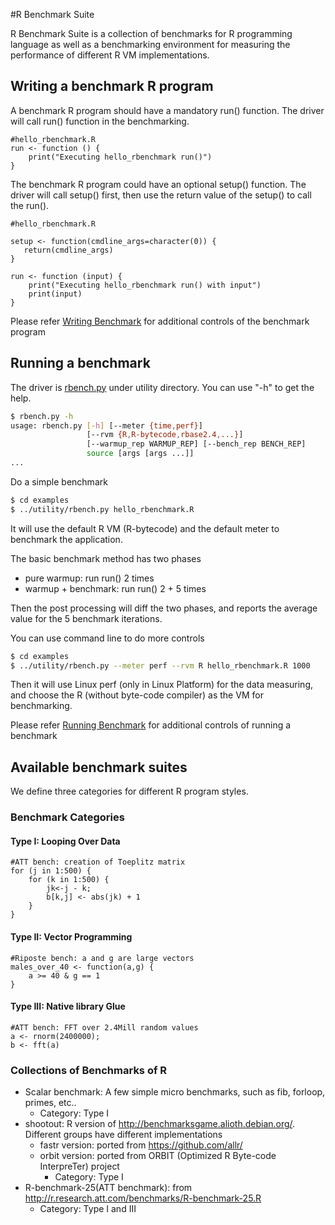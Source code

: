 #R Benchmark Suite

R Benchmark Suite is a collection of benchmarks for R programming language as well as a benchmarking environment for measuring the performance of different R VM implementations.

## Writing a benchmark R program

A benchmark R program should have a mandatory run() function. The driver will call run() function in the benchmarking.
```
#hello_rbenchmark.R
run <- function () {
    print("Executing hello_rbenchmark run()")
}
```

The benchmark R program could have an optional setup() function. The driver will call setup() first, then use the return value of the setup() to call the run().
```
#hello_rbenchmark.R

setup <- function(cmdline_args=character(0)) {
   return(cmdline_args)
}

run <- function (input) {
    print("Executing hello_rbenchmark run() with input")
    print(input)
}
```

Please refer [Writing Benchmark](docs/writting_benchmark.md) for additional controls of the benchmark program

## Running a benchmark

The driver is [rbench.py](utility/rbench.py) under utility directory. You can use "-h" to get the help.
```bash
$ rbench.py -h
usage: rbench.py [-h] [--meter {time,perf}]
                 [--rvm {R,R-bytecode,rbase2.4,...}]
                 [--warmup_rep WARMUP_REP] [--bench_rep BENCH_REP]
                 source [args [args ...]]
...
```

Do a simple benchmark
```bash
$ cd examples
$ ../utility/rbench.py hello_rbenchmark.R
```

It will use the default R VM (R-bytecode) and the default meter to benchmark the application. 

The basic benchmark method has two phases
- pure warmup: run run() 2 times
- warmup + benchmark: run run() 2 + 5 times

Then the post processing will diff the two phases, and reports the average value for the 5 benchmark iterations.

You can use command line to do more controls
```bash
$ cd examples
$ ../utility/rbench.py --meter perf --rvm R hello_rbenchmark.R 1000
```

Then it will use Linux perf (only in Linux Platform) for the data measuring, and choose the R (without byte-code compiler) as the VM for benchmarking.

Please refer [Running Benchmark](docs/running_benchmark.md) for additional controls of running a benchmark


## Available benchmark suites

We define three categories for different R program styles.

### Benchmark Categories

#### Type I: Looping Over Data

```
#ATT bench: creation of Toeplitz matrix
for (j in 1:500) {
    for (k in 1:500) {
        jk<-j - k;
        b[k,j] <- abs(jk) + 1
    }
}
```

#### Type II: Vector Programming

```
#Riposte bench: a and g are large vectors
males_over_40 <- function(a,g) {
    a >= 40 & g == 1
}
```

#### Type III:  Native library Glue

```
#ATT bench: FFT over 2.4Mill random values
a <- rnorm(2400000);
b <- fft(a)
```

### Collections of Benchmarks of R
- Scalar benchmark: A few simple micro benchmarks, such as fib, forloop, primes, etc..
  + Category: Type I
- shootout: R version of http://benchmarksgame.alioth.debian.org/. Different groups have different implementations
  + fastr version: ported from https://github.com/allr/
  + orbit version: ported from ORBIT (Optimized R Byte-code InterpreTer) project
    + Category: Type I
- R-benchmark-25(ATT benchmark): from http://r.research.att.com/benchmarks/R-benchmark-25.R
  + Category: Type I and III

